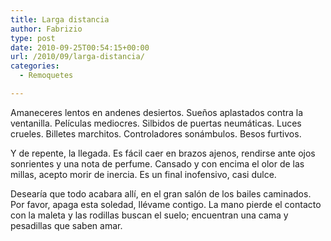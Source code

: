 ```yaml
---
title: Larga distancia
author: Fabrizio
type: post
date: 2010-09-25T00:54:15+00:00
url: /2010/09/larga-distancia/
categories:
  - Remoquetes

---
```

Amaneceres lentos en andenes desiertos. Sueños aplastados contra la ventanilla. Películas mediocres. Silbidos de puertas neumáticas. Luces crueles. Billetes marchitos. Controladores sonámbulos. Besos furtivos.

Y de repente, la llegada. Es fácil caer en brazos ajenos, rendirse ante ojos sonrientes y una nota de perfume. Cansado y con encima el olor de las millas, acepto morir de inercia. Es un final inofensivo, casi dulce.

Desearía que todo acabara allí, en el gran salón de los bailes caminados. Por favor, apaga esta soledad, llévame contigo. La mano pierde el contacto con la maleta y las rodillas buscan el suelo; encuentran una cama y pesadillas que saben amar.